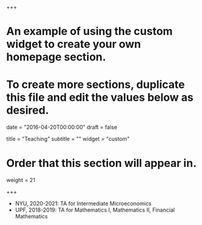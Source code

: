 +++
# An example of using the custom widget to create your own homepage section.
# To create more sections, duplicate this file and edit the values below as desired.

date = "2016-04-20T00:00:00"
draft = false

title = "Teaching"
subtitle = ""
widget = "custom"

# Order that this section will appear in.
weight = 21

+++
- NYU, 2020-2021: TA for Intermediate Microeconomics
- UPF, 2018-2019: TA for Mathematics I, Mathematics II, Financial Mathematics
